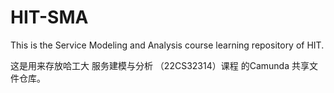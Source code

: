 # HIT-SMA
This is the Service Modeling and Analysis course learning repository of HIT.

这是用来存放哈工大 服务建模与分析 （22CS32314）课程  的Camunda 共享文件仓库。
